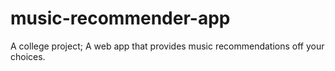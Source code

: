 # music-recommender-app
A college project; A web app that provides music recommendations off your choices.
